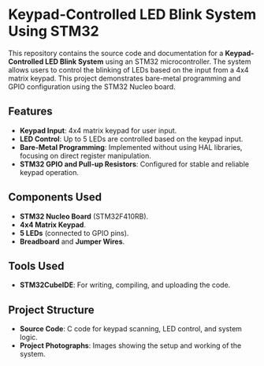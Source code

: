 # Keypad-Controlled LED Blink System Using STM32  

This repository contains the source code and documentation for a **Keypad-Controlled LED Blink System** using an STM32 microcontroller.
The system allows users to control the blinking of LEDs based on the input from a 4x4 matrix keypad. 
This project demonstrates bare-metal programming and GPIO configuration using the STM32 Nucleo board.  

## Features  
- **Keypad Input**: 4x4 matrix keypad for user input.  
- **LED Control**: Up to 5 LEDs are controlled based on the keypad input.  
- **Bare-Metal Programming**: Implemented without using HAL libraries, focusing on direct register manipulation.  
- **STM32 GPIO and Pull-up Resistors**: Configured for stable and reliable keypad operation.  

## Components Used  
- **STM32 Nucleo Board** (STM32F410RB).  
- **4x4 Matrix Keypad**.  
- **5 LEDs** (connected to GPIO pins).   
- **Breadboard** and **Jumper Wires**.  

## Tools Used  
- **STM32CubeIDE**: For writing, compiling, and uploading the code.  

## Project Structure  
- **Source Code**: C code for keypad scanning, LED control, and system logic.  
- **Project Photographs**: Images showing the setup and working of the system.

